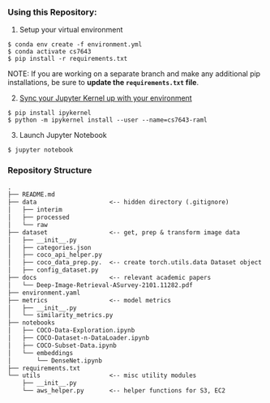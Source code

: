 ### Using this Repository:
1. Setup your virtual environment
```angular2html
$ conda env create -f environment.yml
$ conda activate cs7643
$ pip install -r requirements.txt
```
NOTE: If you are working on a separate branch and make any additional pip installations, be sure to **update the `requirements.txt` file**. 

2. [Sync your Jupyter Kernel up with your environment](https://janakiev.com/blog/jupyter-virtual-envs/)
```angular2html
$ pip install ipykernel
$ python -m ipykernel install --user --name=cs7643-raml
```
3. Launch Jupyter Notebook
```angular2html
$ jupyter notebook
```

### Repository Structure
```markdown
.
├── README.md
├── data                    <-- hidden directory (.gitignore)
│   ├── interim
│   ├── processed
│   └── raw
├── dataset                 <-- get, prep & transform image data 
│   ├── __init__.py
│   ├── categories.json
│   ├── coco_api_helper.py
│   ├── coco_data_prep.py.  <-- create torch.utils.data Dataset object compatible with DataLoader
│   ├── config_dataset.py
├── docs                    <-- relevant academic papers
│   └── Deep-Image-Retrieval-ASurvey-2101.11282.pdf
├── environment.yaml
├── metrics                 <-- model metrics
│   ├── __init__.py
│   └── similarity_metrics.py
├── notebooks
│   ├── COCO-Data-Exploration.ipynb
│   ├── COCO-Dataset-n-DataLoader.ipynb
│   ├── COCO-Subset-Data.ipynb
│   └── embeddings
│       └── DenseNet.ipynb
├── requirements.txt
└── utils                   <-- misc utility modules
    ├── __init__.py
    └── aws_helper.py       <-- helper functions for S3, EC2
```
